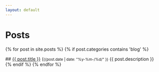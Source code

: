 ```yaml
---
layout: default
---
```


# Posts
  {% for post in site.posts %}
    {% if post.categories contains 'blog' %}
    <section class="post">
    ## <a href="{{ site.baseurl }}{{ post.url }}">{{ post.title }}</a> (<small>{{post.date | date: "%y-%m-/%d/" }}</small>
    {{ post.description }}
    </section>
    {% endif %}
  {% endfor %}
